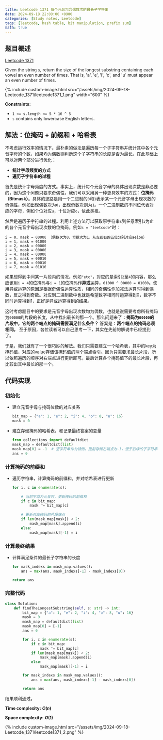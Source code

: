 ```yaml
---
title: Leetcode 1371 每个元音包含偶数次的最长子字符串
date: 2024-09-18 22:00:00 +0900
categories: [Study notes, Leetcode]
tags: [leetcode, hash table, bit manipulation, prefix sum]
math: true
---
```


## 题目概述

[Leetcode 1371](https://leetcode.com/problems/find-the-longest-substring-containing-vowels-in-even-counts/description/)

Given the string `s`, return the size of the longest substring containing each vowel an even number of times. That is, 'a', 'e', 'i', 'o', and 'u' must appear an even number of times.

{% include custom-image.html src="/assets/img/2024-09-18-Leetcode_1371/leetcode1371_1.png" width="600" %}

**Constraints:**

- `1 <= s.length <= 5 * 10 ^ 5`
- `s` contains only lowercase English letters.

## 解法：位掩码 + 前缀和 + 哈希表

不考虑运行效率的情况下，最朴素的做法是遍历每一个子字符串并统计其中各个元音字母的个数，如果均为偶数则判断这个子字符串的长度是否为最长。在此基础上可以对两个部分进行优化：
- **统计字母频度的方式**
- **遍历子字符串的过程**

首先是统计字母频度的方式。事实上，统计每个元音字母的具体出现次数是非必要的，因为这个问题只要求奇偶性，我们可以采用另一种更具效率的方式：**位掩码（Bitmask）**。具体的思路是用一个二进制的`0`和`1`表示某一个元音字母出现次数的奇偶性，例如出现偶数次为`0`，出现奇数次则为`1`。一个二进制数的不同位代表对应的字母，例如个位对应`u`，十位对应`o`，依此类推。

然后是遍历子字符串的过程。利用上述方法可以获取原字符串`s`到任意索引`i`为止的各个元音字母出现次数的位掩码。例如`s = "leetcode"`时：

```
i = 0, mask = 00000 （偶数次为0，奇数次为1，从左到右的五位分别对应aeiou）
i = 1, mask = 01000
i = 2, mask = 00000
i = 3, mask = 00000
i = 4, mask = 00000
i = 5, mask = 00010
i = 6, mask = 00010
i = 7, mask = 01010
```

如果想得到中间某一片段内的情况，例如`"etc"`，对应的是索引`2`至`4`的内容，那么应该用`i = 4`的位掩码与`i = 1`的位掩码作**异或**运算，`01000 ^ 00000 = 01000`。使用异或运算的原因是根据奇偶性运算性质，相同的奇偶性作加减法运算时得到偶数，反之得到奇数。对应到二进制数中也就是希望数字相同时运算得到0，数字不同时运算得到1，正好是异或运算得到的结果。

这时考虑题目中的要求是元音字母出现次数均为偶数，也就是说需要考虑所有掩码为`00000`的片段的长度，从中找出最长的那一个。那么问题来了：**掩码为`00000`的片段中，它的两个端点的掩码需要满足什么条件？** 答案是：**两个端点的掩码必须相同。** 至于原因，各位读者可以自己思考一下，其实在先前的解说中已经提到了。

于是，我们就有了一个很巧妙的解法。我们只需要建立一个哈希表，其中的key为掩码值，对应的value存储该掩码值的两个端点索引。因为只需要求最长片段，所以依照遍历的顺序对右端点进行更新即可。最后计算各个掩码值下的最长片段，再比较出其中最长的那一个。

## 代码实现

### 初始化

- 建立元音字母与掩码位数的对应关系
    ```python
    bit_map = {"a": 1, "e": 2, "i": 4, "o": 8, "u": 16}
    mask = 0
    ```

- 建立存储掩码的哈希表，和记录最终答案的变量
    ```python
    from collections import defaultdict
    mask_map = defaultdict(list)
    mask_map[0] = -1  # 空字符串作为特例，提前存储左端点为-1，便于后续的子字符串长度计算
    ans = 0
    ```

### 计算掩码的前缀和

- 遍历字符串，计算掩码的前缀和，并对哈希表进行更新
    ```python
    for i, c in enumerate(s):
        
        # 当前字母为元音时，更新掩码的前缀和
        if c in bit_map:
            mask ^= bit_map[c]
        
        # 更新对应掩码的片段端点
        if len(mask_map[mask]) < 2:
            mask_map[mask].append(i)
        else:
            mask_map[mask][-1] = i
    ```

### 计算最终结果

- 计算满足条件的最长子字符串的长度
    ```python
    for mask_indexs in mask_map.values():
        ans = max(ans, mask_indexs[-1] - mask_indexs[0])

    return ans
    ```

### 完整代码

```python
class Solution:
    def findTheLongestSubstring(self, s: str) -> int:
        bit_map = {"a": 1, "e": 2, "i": 4, "o": 8, "u": 16}
        mask = 0
        mask_map = defaultdict(list)
        mask_map[0] = [-1]
        ans = 0

        for i, c in enumerate(s):
            if c in bit_map:
                mask ^= bit_map[c]
            if len(mask_map[mask]) < 2:
                mask_map[mask].append(i)
            else:
                mask_map[mask][-1] = i

        for mask_indexs in mask_map.values():
            ans = max(ans, mask_indexs[-1] - mask_indexs[0])

        return ans
```

结果顺利通过。

**Time complexity:** <strong> $O(n)$ </strong>

**Space complexity:** <strong> $O(1)$ </strong>

{% include custom-image.html src="/assets/img/2024-09-18-Leetcode_1371/leetcode1371_2.png" %}